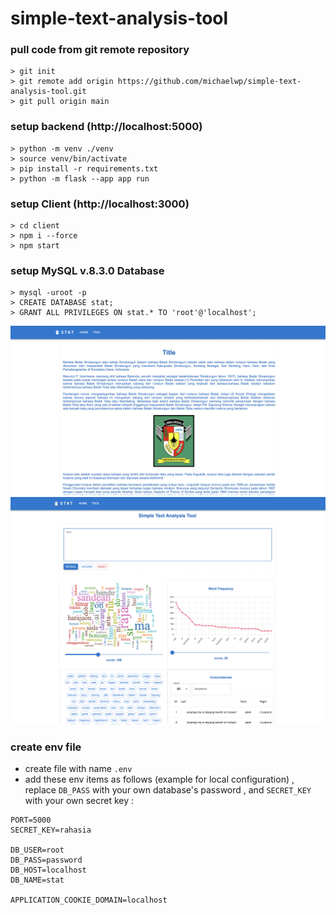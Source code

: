 # simple-text-analysis-tool

### pull code from git remote repository
```commandline
> git init
> git remote add origin https://github.com/michaelwp/simple-text-analysis-tool.git
> git pull origin main
```

### setup backend (http://localhost:5000)
```commandline
> python -m venv ./venv
> source venv/bin/activate 
> pip install -r requirements.txt
> python -m flask --app app run
```

### setup Client (http://localhost:3000)
```commandline
> cd client
> npm i --force 
> npm start
```

### setup MySQL v.8.3.0 Database
```commandline
> mysql -uroot -p
> CREATE DATABASE stat;
> GRANT ALL PRIVILEGES ON stat.* TO 'root'@'localhost';
```

![home](./home.png "home")
![tool](./tool.png "tool")


### create env file
- create file with name `.env`
- add these env items as follows (example for local configuration)
, replace `DB_PASS` with your own database's password 
, and `SECRET_KEY` with your own secret key :
```text
PORT=5000
SECRET_KEY=rahasia

DB_USER=root
DB_PASS=password
DB_HOST=localhost
DB_NAME=stat

APPLICATION_COOKIE_DOMAIN=localhost
```

